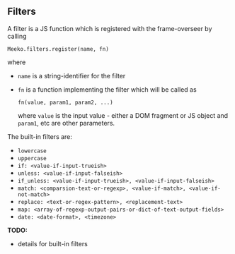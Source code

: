 ## Filters

A filter is a JS function which is registered with the frame-overseer by calling 

``` .javascript
Meeko.filters.register(name, fn)
```

where 

- `name` is a string-identifier for the filter
- `fn` is a function implementing the filter which will be called as

	``` .javascript
	fn(value, param1, param2, ...)
	```
	
	where `value` is the input value - either a DOM fragment or JS object
	and `param1`, etc are other parameters.


The built-in filters are:

- `lowercase`
- `uppercase`
- `if: <value-if-input-trueish>`
- `unless: <value-if-input-falseish>`
- `if_unless: <value-if-input-trueish>, <value-if-input-falseish>`
- `match: <comparsion-text-or-regexp>, <value-if-match>, <value-if-not-match>`
- `replace: <text-or-regex-pattern>, <replacement-text>`
- `map: <array-of-regexp-output-pairs-or-dict-of-text-output-fields>`
- `date: <date-format>, <timezone>`

**TODO:** 

- details for built-in filters


